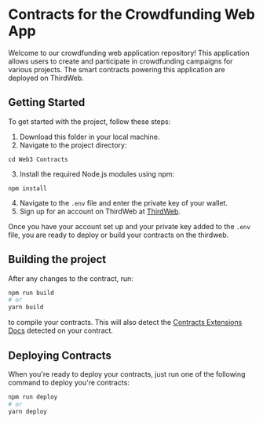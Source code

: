 # Contracts for the Crowdfunding Web App

Welcome to our crowdfunding web application repository! This application allows users to create and participate in crowdfunding campaigns for various projects. The smart contracts powering this application are deployed on ThirdWeb.

## Getting Started

To get started with the project, follow these steps:

1. Download this folder in your local machine.
2. Navigate to the project directory:
```
cd Web3 Contracts
```

3. Install the required Node.js modules using npm:
```
npm install
```

4. Navigate to the `.env` file and enter the private key of your wallet.
5. Sign up for an account on ThirdWeb at [ThirdWeb](https://thirdweb.io/).
   
Once you have your account set up and your private key added to the `.env` file, you are ready to deploy or build your contracts on the thirdweb.

## Building the project

After any changes to the contract, run:

```bash
npm run build
# or
yarn build
```

to compile your contracts. This will also detect the [Contracts Extensions Docs](https://portal.thirdweb.com/contractkit) detected on your contract.

## Deploying Contracts

When you're ready to deploy your contracts, just run one of the following command to deploy you're contracts:

```bash
npm run deploy
# or
yarn deploy
```

